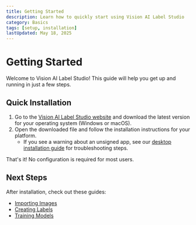 ```yaml
---
title: Getting Started
description: Learn how to quickly start using Vision AI Label Studio
category: Basics
tags: [setup, installation]
lastUpdated: May 18, 2025
---
```


# Getting Started

Welcome to Vision AI Label Studio! This guide will help you get up and running in just a few steps.

## Quick Installation

1. Go to the [Vision AI Label Studio website](https://your-website-link.com) and download the latest version for your operating system (Windows or macOS).
2. Open the downloaded file and follow the installation instructions for your platform.
   - If you see a warning about an unsigned app, see our [desktop installation guide](/docs/install-on-desktop) for troubleshooting steps.

That's it! No configuration is required for most users.

## Next Steps

After installation, check out these guides:

- [Importing Images](/documentation/importing-images)
- [Creating Labels](/documentation/creating-labels)
- [Training Models](/documentation/training-models)
